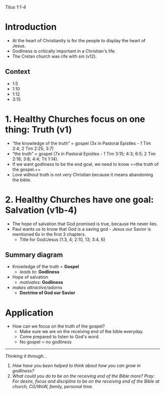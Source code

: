 *Titus 1:1-4*

# Introduction
- At the heart of Christianity is for the people to display the heart of Jesus. 
- Godliness is critically important in a Christian's life. 
- The Cretan church was rife with sin (v12).

## Context
- 1:5
- 1:10
- 1:12
- 3:15

# 1. Healthy Churches focus on one thing: Truth (v1)
- “the knowledge of the truth” = gospel (3x in Pastoral Epistles - 1 Tim 2:4; 2 Tim 2:25; 3:7)
- “the truth” = gospel (7x in Pastoral Epistles - 1 Tim 3:15; 4:3; 6:5; 2 Tim 2:18; 3:8; 4:4; Tit 1:14).
- If we want godliness to be the end goal, we need to know ==the truth of the gospel.==
- Love without truth is not very Christian because it means abandoning the bible.
# 2. Healthy Churches have one goal: Salvation (v1b-4)
- The hope of salvation that God promised is true, because He never lies.
- Paul wants us to know that God is a saving god - Jesus our Savior is mentioned 6x in the first 3 chapters.
    - Title for God/Jesus (1:3, 4; 2:10, 13; 3:4, 6)

## Summary diagram
- Knowledge of the truth = **Gospel** 
    - *leads to*: **Godliness**
- Hope of salvation
    - *motivates*: **Godliness**
- *makes attractive/adorns*
    - **Doctrine of God our Savior**

# Application
- How can we focus on the truth of the gospel?
    - Make sure we are on the receiving end of the bible everyday.
    - Come prepared to listen to God's word.
    - No gospel = no godliness
----
*Thinking it through…*
1. *How have you been helped to think about how you can grow in godliness?*
2. *What could you do to be on the receiving end of the Bible more?*
*Pray: For desire, focus and discipline to be on the receiving end of the Bible at church, CG/WoW, family, personal time.*